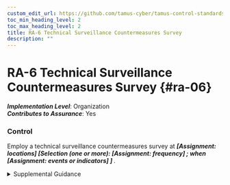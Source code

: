```yaml
---
custom_edit_url: https://github.com/tamus-cyber/tamus-control-standards/tree/main/content/tamus.edu/TAMUS_profile.xml
toc_min_heading_level: 2
toc_max_heading_level: 2
title: RA-6 Technical Surveillance Countermeasures Survey
description: ""
---
```


# RA-6 Technical Surveillance Countermeasures Survey {#ra-06}

_**Implementation Level**_: Organization\
_**Contributes to Assurance**_: Yes

### Control

Employ a technical surveillance countermeasures survey at <strong title="ra-06_odp.01"> <em>[Assignment: locations]</em> </strong> <strong title="ra-06_odp.02"> <em>[Selection (one or more): <strong title="ra-06_odp.03"> <em>[Assignment: frequency]</em> </strong> ; when <strong title="ra-06_odp.04"> <em>[Assignment: events or indicators]</em> </strong> ]</em> </strong>.

<details>
  <summary>Supplemental Guidance</summary>

A technical surveillance countermeasures survey is a service provided by qualified personnel to detect the presence of technical surveillance devices and hazards and to identify technical security weaknesses that could be used in the conduct of a technical penetration of the surveyed facility. Technical surveillance countermeasures surveys also provide evaluations of the technical security posture of organizations and facilities and include visual, electronic, and physical examinations of surveyed facilities, internally and externally. The surveys also provide useful input for risk assessments and information regarding organizational exposure to potential adversaries.

</details>

